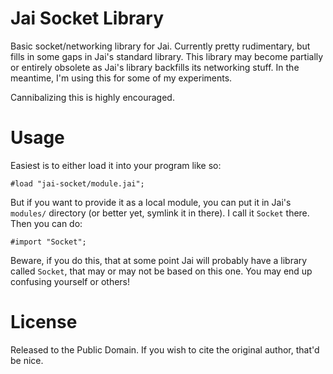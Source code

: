 # Jai Socket Library

Basic socket/networking library for Jai. Currently pretty rudimentary, but fills
in some gaps in Jai's standard library. This library may become partially or 
entirely obsolete as Jai's library backfills its networking stuff. In the meantime,
I'm using this for some of my experiments.

Cannibalizing this is highly encouraged.

# Usage

Easiest is to either load it into your program like so:

```
#load "jai-socket/module.jai";
```

But if you want to provide it as a local module, you can put it in Jai's `modules/` directory
(or better yet, symlink it in there). I call it `Socket` there. Then you can do:

```
#import "Socket";
```

Beware, if you do this, that at some point Jai will probably have a library called `Socket`,
that may or may not be based on this one. You may end up confusing yourself or others!

# License

Released to the Public Domain. If you wish to cite the original author, that'd be nice.
